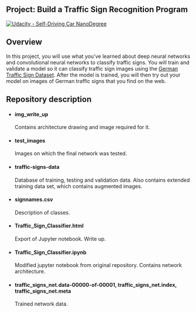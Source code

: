 ## Project: Build a Traffic Sign Recognition Program
[![Udacity - Self-Driving Car NanoDegree](https://s3.amazonaws.com/udacity-sdc/github/shield-carnd.svg)](http://www.udacity.com/drive)

Overview
---
In this project, you will use what you've learned about deep neural networks and convolutional neural networks to classify traffic signs.
You will train and validate a model so it can classify traffic sign images using the [German Traffic Sign Dataset](http://benchmark.ini.rub.de/?section=gtsrb&subsection=dataset). After the model is trained, you will then try out your model on images of German traffic signs that you find on the web.


Repository description
---
* #### img_write_up
  Contains architecture drawing and image required for it.

* #### test_images
  Images on which the final network was tested.

* #### traffic-signs-data
  Database of training, testing and validation data. Also contains extended training data set, which contains augmented images.

* #### signnames.csv
  Description of classes.

* #### Traffic_Sign_Classifier.html
  Export of Jupyter notebook. Write up.

* #### Traffic_Sign_Classifier.ipynb
  Modified jupyter notebook from original repository.
  Contains network architecture.

* #### traffic_signs_net.data-00000-of-00001, traffic_signs_net.index, traffic_signs_net.meta
  Trained network data.
